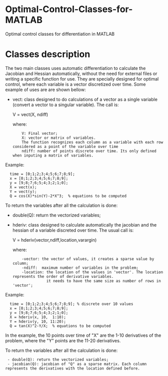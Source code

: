 # Optimal-Control-Classes-for-MATLAB
Optimal control classes for differentiation in MATLAB

# Classes description
The two main classes uses automatic differentiation to calculate the Jacobian and Hessian automatically, without the need for external files or writing a specific function for use. They are specially designed for optimal control, where each variable is a vector discretized over time. Some example of uses are are shown bellow:

- vect: class designed to do calculations of a vector as a single variable (convert a vector to a singular variable). The call is:

     V = vect(X, ndiff)
     
     where:
     
          V: Final vector;
          X: vector or matrix of variables.
          The function recognizes each column as a variable with each row considered as a point of the variable over time
          ndiff: number of points discrete over time. Its only defined when inputing a matrix of variables.
 
 Example:
 
      time = [0;1;2;3;4;5;6;7;8;9];
      x = [0;1;2;3;4;5;6;7;8;9];
      y = [9;8;7;6;5;4;3;2;1;0];
      X = vect(x);
      Y = vect(y);
      Q = cos(X)*sin(Y)-2*X^3;  % equations to be computed
      
To return the variables after all the calculation is done:

- double(Q): return the vectorized variables;

- hderiv: class designed to calculate automatically the jacobian and the hessian of a variable discreted over time. The usual call is:

     V = hderiv(vector,ndiff,location,varargin)
     
     where:
     
          -vector: the vector of values, it creates a sparse value by column;
          -ndiff:  maximum number of variables in the problem;
          -location: the location of the values in 'vector'. The location represents the order of derivative variables.
                     it needs to have the same size as number of rows in 'vector';
     
 Example:
 
      time = [0;1;2;3;4;5;6;7;8;9]; % discrete over 10 values
      x = [0;1;2;3;4;5;6;7;8;9];
      y = [9;8;7;6;5;4;3;2;1;0];
      X = hderiv(x, 10,  1:10);
      Y = hderiv(y, 10, 11:20);
      Q = tan(X)^2-Y/X;  % equations to be computed
      
 In the example, the 10 points over time of "X" are the 1-10 derivatives of the problem, where the "Y" points are the 11-20 derivatives.
 
 To return the variables after all the calculation is done:

     - double(Q): return the vectorized variables;
     - jacobian(Q): jacobian of "Q" as a sparse matrix. Each column represents the derivatives with the location defined before.

